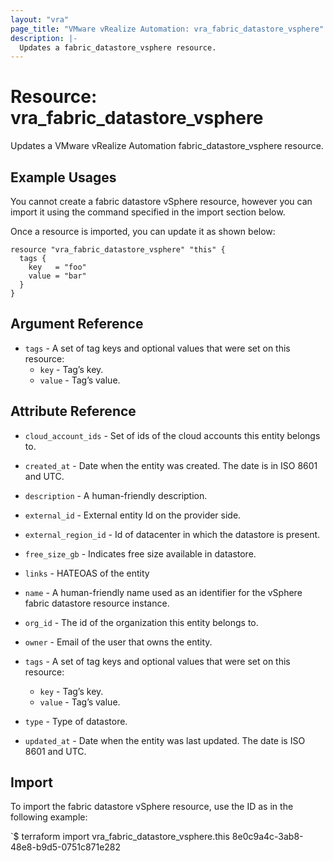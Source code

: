 ```yaml
---
layout: "vra"
page_title: "VMware vRealize Automation: vra_fabric_datastore_vsphere"
description: |-
  Updates a fabric_datastore_vsphere resource.
---
```


# Resource: vra_fabric_datastore_vsphere

Updates a VMware vRealize Automation fabric_datastore_vsphere resource.

## Example Usages

You cannot create a fabric datastore vSphere resource, however you can import it using the command specified in the import section below.

Once a resource is imported, you can update it as shown below:

```hcl
resource "vra_fabric_datastore_vsphere" "this" {
  tags {
    key   = "foo"
    value = "bar"
  }
}
```
## Argument Reference

* `tags` -  A set of tag keys and optional values that were set on this resource:
  * `key` - Tag’s key.
  * `value` - Tag’s value.

## Attribute Reference

* `cloud_account_ids` - Set of ids of the cloud accounts this entity belongs to.

* `created_at` - Date when the entity was created. The date is in ISO 8601 and UTC.

* `description` - A human-friendly description.

* `external_id` - External entity Id on the provider side.

* `external_region_id` - Id of datacenter in which the datastore is present.

* `free_size_gb` - Indicates free size available in datastore.

* `links` - HATEOAS of the entity

* `name` - A human-friendly name used as an identifier for the vSphere fabric datastore resource instance.

* `org_id` - The id of the organization this entity belongs to.

* `owner` - Email of the user that owns the entity.

* `tags` -  A set of tag keys and optional values that were set on this resource:
  * `key` - Tag’s key.
  * `value` - Tag’s value.

* `type` - Type of datastore.

* `updated_at` - Date when the entity was last updated. The date is ISO 8601 and UTC.

## Import

To import the fabric datastore vSphere resource, use the ID as in the following example:

`$ terraform import vra_fabric_datastore_vsphere.this 8e0c9a4c-3ab8-48e8-b9d5-0751c871e282
